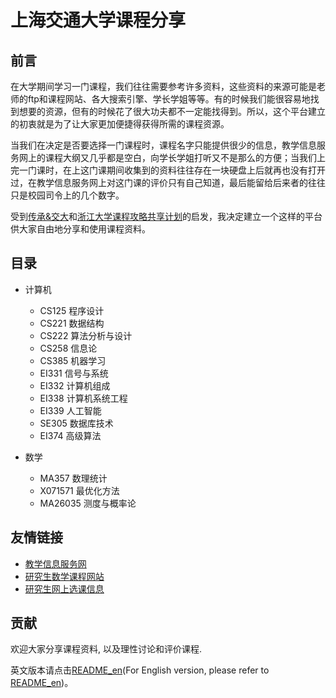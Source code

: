 # 上海交通大学课程分享

## 前言
在大学期间学习一门课程，我们往往需要参考许多资料，这些资料的来源可能是老师的ftp和课程网站、各大搜索引擎、学长学姐等等。有的时候我们能很容易地找到想要的资源，但有的时候花了很大功夫都不一定能找得到。所以，这个平台建立的初衷就是为了让大家更加便捷得获得所需的课程资源。

当我们在决定是否要选择一门课程时，课程名字只能提供很少的信息，教学信息服务网上的课程大纲又几乎都是空白，向学长学姐打听又不是那么的方便；当我们上完一门课时，在上这门课期间收集到的资料往往存在一块硬盘上后就再也没有打开过，在教学信息服务网上对这门课的评价只有自己知道，最后能留给后来者的往往只是校园司令上的几个数字。

受到[传承&交大](http://share.sjtu.edu.cn)和[浙江大学课程攻略共享计划](https://github.com/QSCTech/zju-icicles)的启发，我决定建立一个这样的平台供大家自由地分享和使用课程资料。

## 目录

- 计算机
  - CS125 程序设计
  - CS221 数据结构
  - CS222 算法分析与设计
  - CS258 信息论
  - CS385 机器学习
  - EI331 信号与系统
  - EI332 计算机组成
  - EI338 计算机系统工程
  - EI339 人工智能
  - SE305 数据库技术
  - EI374 高级算法

- 数学
  - MA357 数理统计
  - X071571 最优化方法
  - MA26035 测度与概率论

## 友情链接
- [教学信息服务网](http://electsys.sjtu.edu.cn)
- [研究生数学课程网站](http://math.sjtu.edu.cn/course/Ngraduate/)
- [研究生网上选课信息](http://www.yjs.sjtu.edu.cn:81/epstar/web/outer/KKBJ_CX/kkbj.jsp)

## 贡献 
欢迎大家分享课程资料, 以及理性讨论和评价课程.

英文版本请点击[README_en](https://github.com/CoolPhilChen/SJTU-Courses/blob/master/README_en.md)(For English version, please refer to [README_en](https://github.com/CoolPhilChen/SJTU-Courses/blob/master/README_en.md))。